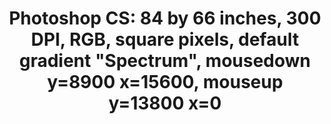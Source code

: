 ---
inv_num: 2009-006
add_credit:
url: 2009-006-photoshop-cs
title: 'Photoshop CS: 84 by 66 inches, 300 DPI, RGB, square pixels, default gradient
  "Spectrum", mousedown y=8900 x=15600, mouseup y=13800 x=0'
year: '2009'
display_year: '2009'
medium: Chromogenic print
dims: 84 x 66 inches
pitch:
ps:
live_url:
youtube:
related_code:
subheading:
download:
commission:
related:
layout: things-i-made
---